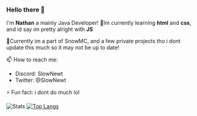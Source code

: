 ### Hello there 👋

I'm **Nathan** a mainly Java Developer!
🌱Im currently learning **html** and **css**, and id say im pretty alright with **JS**

📁Currently im a part of SnowMC, and a few private projects tho i dont update this much so it may not be up to date! 

📫 How to reach me:
- Discord: SlowNewt
- Twitter: @SlowNewt

⚡ Fun fact: i dont do much lol

![Stats](https://github-readme-stats.vercel.app/api?username=slownewt&show_icons=true)
[![Top Langs](https://github-readme-stats.vercel.app/api/top-langs/?username=slownewt)](https://github.com/slownewt/github-readme-stats)
